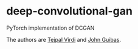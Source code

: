 # deep-convolutional-gan
PyTorch implementation of DCGAN


The authors are [Tejpal Virdi](http://github.com/tejpalv) and [John Guibas](http://github.com/johnguibas).

